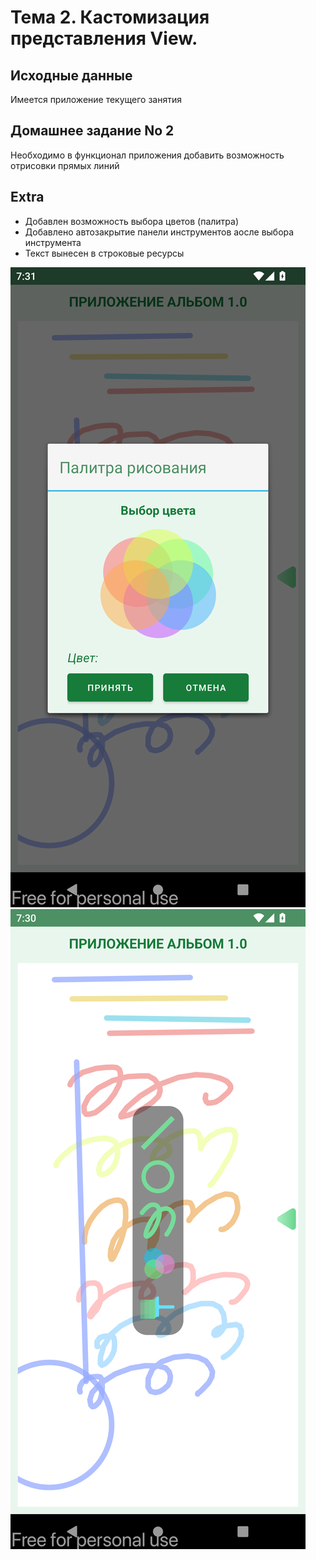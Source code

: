 # Тема 2. Кастомизация представления View.

## Исходные данные
Имеется приложение текущего занятия

##  Домашнее задание No 2
Необходимо в функционал приложения добавить возможность отрисовки прямых линий


## Extra
- Добавлен возможность выбора цветов (палитра)
- Добавлено автозакрытие панели инструментов аосле выбора инструмента
- Текст вынесен в строковые ресурсы

![screenshot-001.png](screenshot-001.png)
![screenshot-002.png](screenshot-002.png)